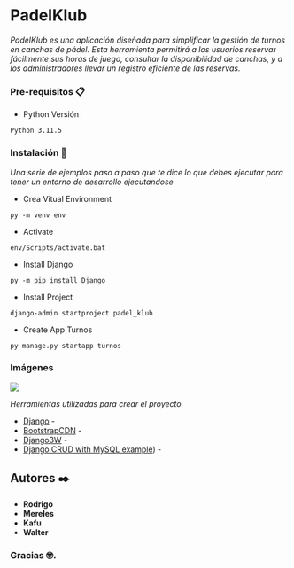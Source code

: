 # PadelKlub

_PadelKlub es una aplicación diseñada para simplificar la gestión de turnos en canchas de pádel. Esta herramienta permitirá a los usuarios reservar fácilmente sus horas de juego, consultar la disponibilidad de canchas, y a los administradores llevar un registro eficiente de las reservas._

### Pre-requisitos 📋

* Python Versión
  
```
Python 3.11.5
```

### Instalación 🔧

_Una serie de ejemplos paso a paso que te dice lo que debes ejecutar para tener un entorno de desarrollo ejecutandose_

* Crea Vitual Environment

```
py -m venv env
```
* Activate
    
```
env/Scripts/activate.bat
```

* Install Django
  
```
py -m pip install Django
```

* Install Project

```
django-admin startproject padel_klub

```
	

* Create App Turnos
  
```
py manage.py startapp turnos

```

### Imágenes


![](https://i.postimg.cc/HWV6fKMc/padel.png)



_Herramientas utilizadas para crear el proyecto_


* [Django](https://www.djangoproject.com/) -
* [BootstrapCDN](https://www.bootstrapcdn.com/) - 
* [Django3W](https://www.w3schools.com/django/index.php) - 
* [Django CRUD with MySQL example](https://www.bezkoder.com/django-crud-mysql-rest-framework/#Setup_new_Django_app_for_Rest_CRUD_Api)) - 


## Autores ✒️

* **Rodrigo**  
* **Mereles** 
* **Kafu** 
* **Walter** 

### Gracias 🤓.
